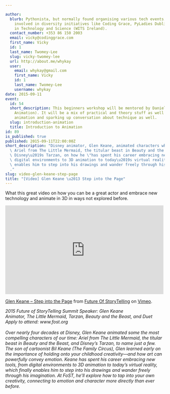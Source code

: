 ```yaml
---

author:
  blurb: Pythonista, but normally found organising various tech events, and now heavily
    involved in diversity initiatives like Coding Grace, PyLadies Dublin, and Women
    in Technology and Science (WITS Ireland).
  contact_number: +353 86 150 2003
  email: vicky@codinggrace.com
  first_name: Vicky
  id: 1
  last_name: Twomey-Lee
  slug: vicky-twomey-lee
  url: http://about.me/whykay
  user:
    email: whykay@gmail.com
    first_name: Vicky
    id: 1
    last_name: Twomey-Lee
    username: whykay
date: 2015-09-11
event:
  id: 54
  short_description: This beginners workshop will be mentored by Daniel Spencer (Giant
    Animation). It will be a mix of practical and theory stuff as well as studying
    animation and sparking up conversation about technique as well.
  slug: introduction-animation
  title: Introduction to Animation
id: 89
is_published: true
published: 2015-09-11T22:00:00Z
short_description: "Disney animator, Glen Keane, animated characters which included\
  \ Ariel from The Little Mermaid, the titular beast in Beauty and the Beast, and\
  \ Disney\u2019s Tarzan, on how he \"has spent his career embracing new tools, from\
  \ digital environments to 3D animation to today\u2019s virtual reality, which finally\
  \ enables him to step into his drawings and wander freely through his imagination\"\
  ."
slug: video-glen-keane-step-page
title: "[Video] Glen Keane \u2013 Step into the Page"
---
```


What this great video on how you can be a great actor and embrace new technology and animate in 3D in ways not explored before.

<iframe src="https://player.vimeo.com/video/138790270?color=ff9933" width="500" height="281" frameborder="0" webkitallowfullscreen mozallowfullscreen allowfullscreen></iframe> <p><a href="https://vimeo.com/138790270">Glen Keane &ndash; Step into the Page</a> from <a href="https://vimeo.com/user15691134">Future Of StoryTelling</a> on <a href="https://vimeo.com">Vimeo</a>.</p> <em>2015 Future of StoryTelling Summit Speaker: Glen Keane<br /> Animator, The Little Mermaid, Tarzan, Beauty and the Beast, and Duet<br /> Apply to attend: www.fost.org<br /> <br /> Over nearly four decades at Disney, Glen Keane animated some the most compelling characters of our time: Ariel from The Little Mermaid, the titular beast in Beauty and the Beast, and Disney&rsquo;s Tarzan, to name just a few. The son of cartoonist Bil Keane (The Family Circus), Glen learned early on the importance of holding onto your childhood creativity&mdash;and how art can powerfully convey emotion. Keane has spent his career embracing new tools, from digital environments to 3D animation to today&rsquo;s virtual reality, which finally enables him to step into his drawings and wander freely through his imagination. At FoST, he&#039;ll explore how to tap into your own creativity, connecting to emotion and character more directly than ever before.</em>